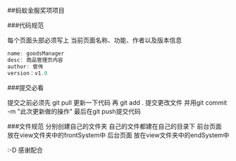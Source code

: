 
##蚂蚁金服奖项项目

###代码规范

每个页面头部必须写上 当前页面名称、功能、作者以及版本信息
```javascript
name: goodsManager
desc: 商品管理页内容
author: 曾伟
version：v1.0
```

###提交必看

提交之前必须先 git pull 更新一下代码
再 git add . 提交更改文件
并用git commit -m "此次更新做的操作"
最后在git push提交代码

###文件规范
分别创建自己的文件夹 自己的文件都建在自己的目录下
前台页面 放在view文件夹中的frontSystem中
后台页面 放在view文件夹中的endSystem中

:-D 感谢配合
